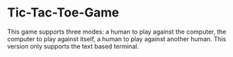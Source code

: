 # Tic-Tac-Toe-Game

This game supports three modes: a human to play against the computer, the computer to play against itself, a human to play against another human. This version only supports the text based terminal. 
